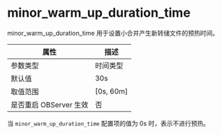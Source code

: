 minor_warm_up_duration_time 
================================================

minor_warm_up_duration_time 用于设置小合并产生新转储文件的预热时间。


|      **属性**      |   **描述**    |
|------------------|-------------|
| 参数类型             | 时间类型        |
| 默认值              | 30s         |
| 取值范围             | \[0s, 60m\] |
| 是否重启 OBServer 生效 | 否           |



当 `minor_warm_up_duration_time` 配置项的值为 0s 时，表示不进行预热。
